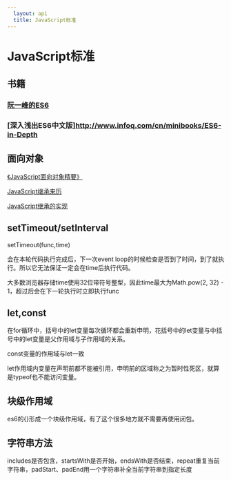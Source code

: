 ```yaml
---
  layout: api
  title: JavaScript标准
---
```


# JavaScript标准

## 书籍

###  [阮一峰的ES6](http://es6.ruanyifeng.com/)

### [深入浅出ES6中文版]http://www.infoq.com/cn/minibooks/ES6-in-Depth

## 面向对象

[《JavaScript面向对象精要》](https://segmentfault.com/a/1190000004334910)

[JavaScript继承来历](http://www.ruanyifeng.com/blog/2011/06/designing_ideas_of_inheritance_mechanism_in_javascript.html)

[JavaScript继承的实现](http://www.ruanyifeng.com/blog/2010/05/object-oriented_javascript_inheritance.html)

## setTimeout/setInterval

setTimeout(func,time)

会在本轮代码执行完成后，下一次event loop的时候检查是否到了时间，到了就执行。所以它无法保证一定会在time后执行代码。

大多数浏览器存储time使用32位带符号整型，因此time最大为Math.pow(2, 32) - 1，超过后会在下一轮执行时立即执行func

## let,const

在for循环中，括号中的let变量每次循环都会重新申明，花括号中的let变量与中括号中的let变量是父作用域与子作用域的关系。

const变量的作用域与let一致

let作用域内变量在声明前都不能被引用，申明前的区域称之为暂时性死区，就算是typeof也不能访问变量。

## 块级作用域

es6的{}形成一个块级作用域，有了这个很多地方就不需要再使用闭包。

## 字符串方法

includes是否包含，startsWith是否开始，endsWith是否结束，repeat重复当前字符串，padStart、padEnd用一个字符串补全当前字符串到指定长度